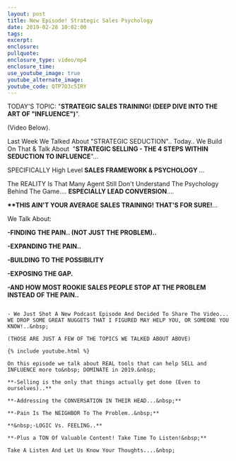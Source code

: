 ```yaml
---
layout: post
title: New Episode! Strategic Sales Psychology
date: 2019-02-28 10:02:00
tags:
excerpt:
enclosure:
pullquote:
enclosure_type: video/mp4
enclosure_time:
use_youtube_image: true
youtube_alternate_image:
youtube_code: QTP7O3c5IRY
---
```


TODAY'S TOPIC: "**STRATEGIC SALES TRAINING! (DEEP DIVE INTO THE ART OF "INFLUENCE")**".&nbsp;

(Video Below).

Last Week We Talked About "STRATEGIC SEDUCTION".. Today.. We Build On That & Talk About&nbsp; "**STRATEGIC SELLING - THE 4 STEPS WITHIN SEDUCTION TO INFLUENCE**"...

SPECIFICALLY High Level&nbsp;**SALES FRAMEWORK &&nbsp;****PSYCHOLOGY****&nbsp;**...&nbsp;

The REALITY Is That Many Agent Still Don't Understand The Psychology Behind The Game....&nbsp;**ESPECIALLY LEAD CONVERSION**....&nbsp;

**\*\*THIS AIN'T YOUR AVERAGE SALES TRAINING! THAT'S FOR SURE!**...&nbsp;

We Talk About:

**-FINDING THE PAIN.. (NOT JUST THE PROBLEM)..&nbsp;**

**-EXPANDING THE PAIN..&nbsp;**

**-BUILDING TO THE POSSIBILITY**

**-EXPOSING THE GAP.**

**-AND HOW MOST ROOKIE SALES PEOPLE STOP AT THE PROBLEM INSTEAD OF THE PAIN..&nbsp;**

~~~~~~~~~~~~~~~~~~~~~~~~~~~~~~~~~~~~~~~~~~~~~~~~~~~~~~~~

- We Just Shot A New Podcast Episode And Decided To Share The Video... WE DROP SOME GREAT NUGGETS THAT I FIGURED MAY HELP YOU, OR SOMEONE YOU KNOW!..&nbsp;

(THOSE ARE JUST A FEW OF THE TOPICS WE TALKED ABOUT ABOVE)

{% include youtube.html %}

On this episode we talk about REAL tools that can help SELL and INFLUENCE more to&nbsp; DOMINATE in 2019.&nbsp;

**-Selling is the only that things actually get done (Even to ourselves)..**

**-Addressing the CONVERSATION IN THEIR HEAD...&nbsp;**

**-Pain Is The NEIGHBOR To The Problem..&nbsp;**

**&nbsp;-LOGIC Vs. FEELING..**

**-Plus a TON Of Valuable Content! Take Time To Listen!&nbsp;**

Take A Listen And Let Us Know Your Thoughts....&nbsp;